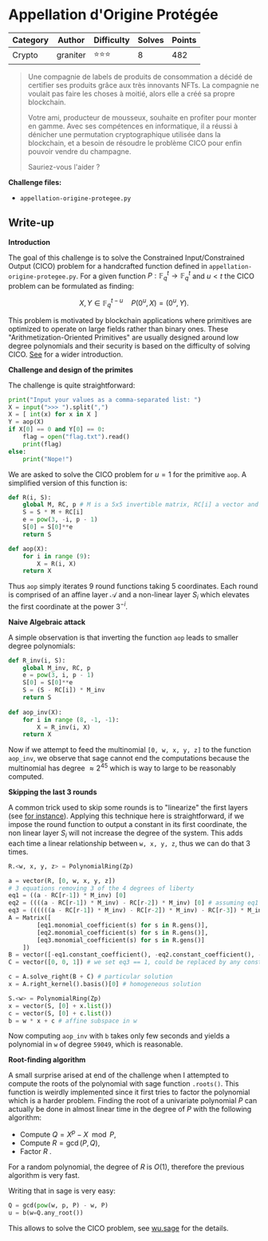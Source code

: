 # Appellation d'Origine Protégée

| Category | Author   | Difficulty | Solves | Points |
| -------- | -------- | ---------- | ------ | ------ |
| Crypto   | graniter | ⭐️⭐️⭐️        | 8      | 482    |

> Une compagnie de labels de produits de consommation a décidé de certifier ses produits grâce aux très innovants NFTs. La compagnie ne voulait pas faire les choses à moitié, alors elle a créé sa propre blockchain.
>
> Votre ami, producteur de mousseux, souhaite en profiter pour monter en gamme. Avec ses compétences en informatique, il a réussi à dénicher une permutation cryptographique utilisée dans la blockchain, et a besoin de résoudre le problème CICO pour enfin pouvoir vendre du champagne.
>
> Sauriez-vous l'aider ?

**Challenge files:**

- `appellation-origine-protegee.py`

## Write-up

**Introduction**

The goal of this challenge is to solve the Constrained Input/Constrained Output (CICO) problem for a handcrafted function defined in `appellation-origine-protegee.py`. For a given function $`P:\mathbb{F}_q^t \to \mathbb{F}_q^t`$ and $` u < t `$ the CICO problem can be formulated as finding:

``` math
X, Y\in \mathbb{F}_q^{t-u} \quad P(0^u, X) = (0^u, Y).
```

This problem is motivated by blockchain applications where primitives are optimized to operate on large fields rather than binary ones. These "Arithmetization-Oriented Primitives" are usually designed around low degree polynomials and their security is based on the difficulty of solving CICO. [See](https://tosc.iacr.org/index.php/ToSC/article/view/8695/8287) for a wider introduction.

**Challenge and design of the primites**

The challenge is quite straightforward:

```python
print("Input your values as a comma-separated list: ")
X = input(">>> ").split(",")
X = [ int(x) for x in X ]
Y = aop(X)
if X[0] == 0 and Y[0] == 0:
    flag = open("flag.txt").read()
    print(flag)
else:
    print("Nope!")
```

We are asked to solve the CICO problem for $`u=1`$ for the primitive `aop`. A simplified version of this function is:

```python
def R(i, S):
    global M, RC, p # M is a 5x5 invertible matrix, RC[i] a vector and p is a prime number
    S = S * M + RC[i]
    e = pow(3, -i, p - 1)
    S[0] = S[0]**e
    return S

def aop(X):
    for i in range (9):
        X = R(i, X)
    return X
```

Thus `aop` simply iterates 9 round functions taking 5 coordinates. Each round is comprised of an affine layer $`\mathcal A`$ and a non-linear layer $`S_i`$ which elevates the first coordinate at the power $3^{-i}$. 

**Naive Algebraic attack**

A simple observation is that inverting the function `aop` leads to smaller degree polynomials:

```python
def R_inv(i, S):
    global M_inv, RC, p
    e = pow(3, i, p - 1)
    S[0] = S[0]**e
    S = (S - RC[i]) * M_inv
    return S
  
def aop_inv(X):
    for i in range (8, -1, -1):
        X = R_inv(i, X)
    return X
```

Now if we attempt to feed the multinomial `[0, w, x, y, z]` to the function `aop_inv`, we observe that sage cannot end the computations because the multinomial has degree $`\approx 2^{45}`$​ which is way to large to be reasonably computed. 

**Skipping the last 3 rounds**

A common trick used to skip some rounds is to "linearize" the first layers (see [for instance](https://tosc.iacr.org/index.php/ToSC/article/view/9850/9350)). Applying this technique here is straightforward, if we impose the round function to output a constant in its first coordinate, the non linear layer $S_i$ will not increase the degree of the system. This adds each time a linear relationship between `w, x, y, z`, thus we can do that 3 times. 

```python
R.<w, x, y, z> = PolynomialRing(Zp)

a = vector(R, [0, w, x, y, z])
# 3 equations removing 3 of the 4 degrees of liberty
eq1 = ((a - RC[r-1]) * M_inv) [0]
eq2 = ((((a - RC[r-1]) * M_inv) - RC[r-2]) * M_inv) [0] # assuming eq1 == 0
eq3 = ((((((a - RC[r-1]) * M_inv) - RC[r-2]) * M_inv) - RC[r-3]) * M_inv) [0] # assuming eq2 == 0 
A = Matrix([
        [eq1.monomial_coefficient(s) for s in R.gens()],
        [eq2.monomial_coefficient(s) for s in R.gens()], 
        [eq3.monomial_coefficient(s) for s in R.gens()]
    ])
B = vector([-eq1.constant_coefficient(), -eq2.constant_coefficient(), -eq3.constant_coefficient()])
C = vector([0, 0, 1]) # we set eq3 == 1, could be replaced by any constant

c = A.solve_right(B + C) # particular solution
x = A.right_kernel().basis()[0] # homogeneous solution 

S.<w> = PolynomialRing(Zp)
x = vector(S, [0] + x.list())
c = vector(S, [0] + c.list())
b = w * x + c # affine subspace in w
```

Now computing `aop_inv` with `b` takes only few seconds and yields a polynomial in `w` of degree `59049`, which is reasonable.

**Root-finding algorithm**

A small surprise arised at end of the challenge when I attempted to compute the roots of the polynomial with sage function `.roots()`. This function is weirdly implemented since it first tries to factor the polynomial which is a harder problem. Finding the root of a univariate polynomial $`P`$​ can actually be done in almost linear time in the degree of $`P`$ with the following algorithm:

- Compute $`Q = X^p -X \mod P`$​,
- Compute $`R = \gcd(P, Q)`$,
- Factor $`R`$ .

For a random polynomial, the degree of $`R`$ is $O(1)$, therefore the previous algorithm is very fast.

Writing that in sage is very easy:

```python
Q = gcd(pow(w, p, P) - w, P)
u = b(w=Q.any_root())
```

This allows to solve the CICO problem, see [wu.sage](wu.sage) for the details. 